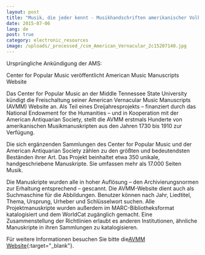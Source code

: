 ```yaml
---
layout: post
title: "Musik, die jeder kennt - Musikhandschriften amerikanischer Volksmusik"
date: 2015-07-06
lang: de
post: true
category: electronic_resources
image: /uploads/_processed_/csm_American_Vernacular_2c15207140.jpg
---
```



Ursprüngliche Ankündigung der AMS:

Center for Popular Music veröffentlicht American Music Manuscripts Website

Das Center for Popular Music an der Middle Tennessee State University kündigt die Freischaltung seiner American Vernacular Music Manuscripts (AVMM) Website an. Als Teil eines Dreijahresprojekts – finanziert durch das National Endowment for the Humanities – und in Kooperation mit der American Antiquarian Society, stellt die AVMM erstmals Hunderte von amerikanischen Musikmanuskripten aus den Jahren 1730 bis 1910 zur Verfügung.

Die sich ergänzenden Sammlungen des Center for Popular Music und der American Antiquarian Society zählen zu den größten und bedeutendsten Beständen ihrer Art. Das Projekt beinhaltet etwa 350 unikale, handgeschriebene Manuskripte. Sie umfassen mehr als 17.000 Seiten Musik.

Die Manuskripte wurden alle in hoher Auflösung – den Archivierungsnormen zur Erhaltung entsprechend – gescannt. Die AVMM-Website dient auch als Suchmaschine für die Abbildungen. Benutzer können nach Jahr, Liedtitel, Thema, Ursprung, Urheber und Schlüsselwort suchen. Alle Projektmanuskripte wurden außerdem im MARC-Bibliotheksformat katalogisiert und dem WorldCat zugänglich gemacht. Eine Zusammenstellung der Richtlinien erlaubt es anderen Institutionen, ähnliche Manuskripte in ihren Sammlungen zu katalogisieren.



Für weitere Informationen besuchen Sie bitte die[AVMM Website](http://popmusic.mtsu.edu/ManuscriptMusic){:target="_blank"}.



<script type="text/javascript">var switchTo5x=true;</script><script type="text/javascript" src="http://w.sharethis.com/button/buttons.js"></script><script type="text/javascript">stLight.options({publisher: "9b601438-1ce1-49d8-bfd7-9cff5df54c17", doNotHash: false, doNotCopy: false, hashAddressBar: false});</script>